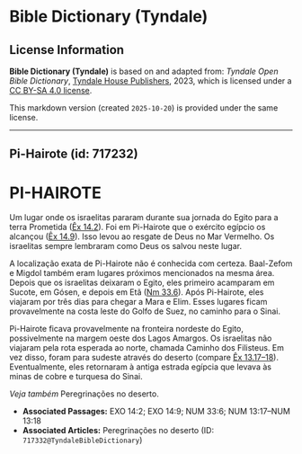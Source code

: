 # Bible Dictionary (Tyndale)

## License Information

**Bible Dictionary (Tyndale)** is based on and adapted from: _Tyndale Open Bible Dictionary_, [Tyndale House Publishers](https://tyndaleopenresources.com/), 2023, which is licensed under a [CC BY-SA 4.0 license](https://creativecommons.org/licenses/by-sa/4.0/legalcode.en).

This markdown version (created `2025-10-20`) is provided under the same license.



--------------------------------

## Pi-Hairote (id: 717232)

PI\-HAIROTE
===========

Um lugar onde os israelitas pararam durante sua jornada do Egito para a terra Prometida ([Êx 14\.2](https://ref.ly/Exod14:2)). Foi em Pi\-Hairote que o exército egípcio os alcançou ([Êx 14\.9](https://ref.ly/Exod14:9)). Isso levou ao resgate de Deus no Mar Vermelho. Os israelitas sempre lembraram como Deus os salvou neste lugar.

A localização exata de Pi\-Hairote não é conhecida com certeza. Baal\-Zefom e Migdol também eram lugares próximos mencionados na mesma área. Depois que os israelitas deixaram o Egito, eles primeiro acamparam em Sucote, em Gósen, e depois em Etã ([Nm 33\.6](https://ref.ly/Num33:6)). Após Pi\-Hairote, eles viajaram por três dias para chegar a Mara e Elim. Esses lugares ficam provavelmente na costa leste do Golfo de Suez, no caminho para o Sinai.

Pi\-Hairote ficava provavelmente na fronteira nordeste do Egito, possivelmente na margem oeste dos Lagos Amargos. Os israelitas não viajaram pela rota esperada ao norte, chamada Caminho dos Filisteus. Em vez disso, foram para sudeste através do deserto (compare [Êx 13\.17–18](https://ref.ly/Num13:17-Num13:18)). Eventualmente, eles retornaram à antiga estrada egípcia que levava às minas de cobre e turquesa do Sinai.

*Veja também* Peregrinações no deserto.

* **Associated Passages:** EXO 14:2; EXO 14:9; NUM 33:6; NUM 13:17–NUM 13:18
* **Associated Articles:** Peregrinações no deserto (ID: `717332@TyndaleBibleDictionary`)

